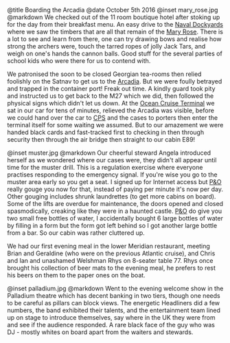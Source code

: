 @title		Boarding the Arcadia
@date		October 5th 2016
@inset		mary_rose.jpg
@markdown
We checked out of the 11 room boutique hotel after stoking up for the day from their
breakfast menu. An easy drive to the [Naval Dockyards](https://www.historicdockyard.co.uk/) where we saw the timbers that
are all that remain of the [Mary Rose](https://www.historicdockyard.co.uk/site-attractions/attractions/mary-rose). There is a lot to see and learn from there,
one can try drawing bows and realise how strong the archers were, touch the tarred
ropes of jolly Jack Tars, and weigh on one's hands the cannon balls. Good stuff for the several
parties of school kids who were there for us to contend with.

We patronised the soon to be closed Georgian tea-rooms then relied foolishly on the Satnav
to get us to the [Arcadia](https://www.pocruises.com/cruise-ships/arcadia/). But we were foully betrayed and trapped in the container port!
Freak out time. A kindly guard took pity and instructed us to get back to the M27 which we
did, then followed the physical signs which didn't let us down. At the [Ocean Cruise Terminal](https://www.cruisesouthampton.com/places/ocean-cruise-terminal)
we sat in our car for tens of minutes, relieved the Arcadia was visible, before we could
hand over the car to [CPS](https://www.cruiseparking.co.uk/) and the cases to porters then enter the terminal itself for some
waiting we assumed. But to our amazement we were handed black cards and fast-tracked first to
checking in then through security then through the air bridge then straight to our cabin E89!

@inset		muster.jpg
@markdown
Our cheerful steward Angela introduced herself as we wondered where our cases were, they didn't
all appear until time for the muster drill. This is a regulation exercise where everyone practises
responding to the emergency signal. If you're wise you go to the muster area early so you get
a seat. I signed up for Internet access but [P&O](https://www.pocruises.com/) really gouge you now for that, instead of
paying per minute it's now per day. Other gouging includes shrunk laundrettes (to get more cabins
on board). Some of the lifts are overdue for maintenance, the doors opened and closed spasmodically,
creaking like they were in a haunted castle.
[P&O](https://www.pocruises.com/) do give you two small free bottles of water, I accidentally bought 6 large bottles of
water by filling in a form but the form got left behind so I got another large bottle from
a bar. So our cabin was rather cluttered up.

We had our first evening meal in the lower Meridian restaurant, meeting Brian and Geraldine
(who were on the previous Atlantic cruise), and Chris and Ian and unashamed Welshman Rhys
on 8-seater table 77. Rhys once brought his collection of beer mats to the evening meal,
he prefers to rest his beers on them to the paper ones on the boat.

@inset		palladium.jpg
@markdown
Went to the evening welcome show in the Palladium theatre which has
decent banking in two tiers, though one needs to be careful as pillars can block views.
The energetic Headliners did a few numbers, the band exhibited their talents, and the
entertainment team lined up on stage to introduce themselves, say where in the UK they were
from and see if the audience responded. A rare black face of the guy who was DJ - mostly
whites on board apart from the waiters and stewards.

